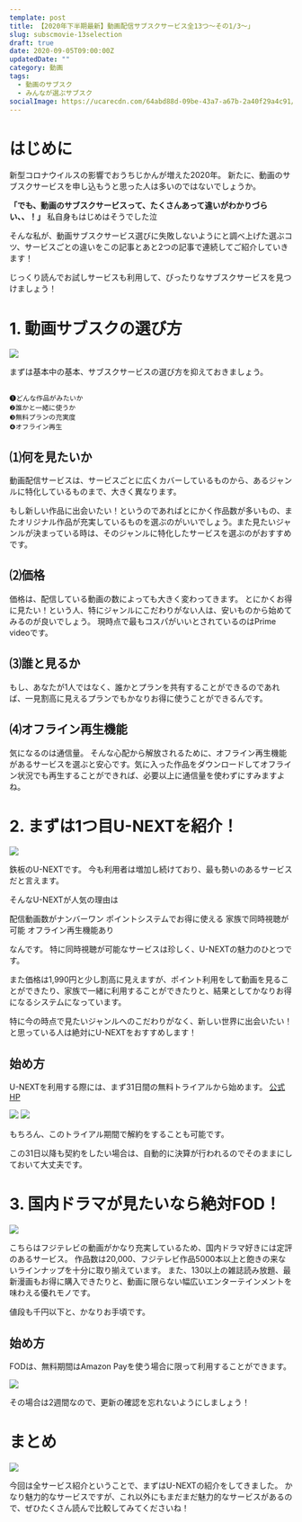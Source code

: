 ```yaml
---
template: post
title: 【2020年下半期最新】動画配信サブスクサービス全13つ～その1/3〜」
slug: subscmovie-13selection
draft: true
date: 2020-09-05T09:00:00Z
updatedDate: ""
category: 動画
tags:
  - 動画のサブスク
  - みんなが選ぶサブスク
socialImage: https://ucarecdn.com/64abd88d-09be-43a7-a67b-2a40f29a4c91/
---
```


# はじめに

新型コロナウイルスの影響でおうちじかんが増えた2020年。
新たに、動画のサブスクサービスを申し込もうと思った人は多いのではないでしょうか。

**「でも、動画のサブスクサービスって、たくさんあって違いがわかりづらい、、！」**
私自身もはじめはそうでした泣

そんな私が、動画サブスクサービス選びに失敗しないようにと調べ上げた選ぶコツ、サービスごとの違いをこの記事とあと2つの記事で連続してご紹介していきます！

じっくり読んでお試しサービスも利用して、ぴったりなサブスクサービスを見つけましょう！




# 1. 動画サブスクの選び方

![](https://ucarecdn.com/d48070da-ab90-4b1b-8882-71bb7c86123d/)


まずは基本中の基本、サブスクサービスの選び方を抑えておきましょう。

```

❶どんな作品がみたいか
❷誰かと一緒に使うか
❸無料プランの充実度
❹オフライン再生

```

## ⑴何を見たいか
動画配信サービスは、サービスごとに広くカバーしているものから、あるジャンルに特化しているものまで、大きく異なります。

もし新しい作品に出会いたい！というのであればとにかく作品数が多いもの、またオリジナル作品が充実しているものを選ぶのがいいでしょう。また見たいジャンルが決まっている時は、そのジャンルに特化したサービスを選ぶのがおすすめです。

## ⑵価格
価格は、配信している動画の数によっても大きく変わってきます。
とにかくお得に見たい！という人、特にジャンルにこだわりがない人は、安いものから始めてみるのが良いでしょう。
現時点で最もコスパがいいとされているのはPrime videoです。


## ⑶誰と見るか
もし、あなたが1人ではなく、誰かとプランを共有することができるのであれば、一見割高に見えるプランでもかなりお得に使うことができるんです。


## ⑷オフライン再生機能
気になるのは通信量。
そんな心配から解放されるために、オフライン再生機能があるサービスを選ぶと安心です。気に入った作品をダウンロードしてオフライン状況でも再生することができれば、必要以上に通信量を使わずにすみますよね。



# 2. まずは1つ目U-NEXTを紹介！

![](https://ucarecdn.com/b4ecd126-e7fe-4b72-ab5f-1970ec9841cf/)

鉄板のU-NEXTです。
今も利用者は増加し続けており、最も勢いのあるサービスだと言えます。

そんなU-NEXTが人気の理由は

配信動画数がナンバーワン
ポイントシステムでお得に使える
家族で同時視聴が可能
オフライン再生機能あり

なんです。
特に同時視聴が可能なサービスは珍しく、U-NEXTの魅力のひとつです。

また価格は1,990円と少し割高に見えますが、ポイント利用をして動画を見ることができたり、家族で一緒に利用することができたりと、結果としてかなりお得になるシステムになっています。

特に今の時点で見たいジャンルへのこだわりがなく、新しい世界に出会いたい！と思っている人は絶対にU-NEXTをおすすめします！


## 始め方
U-NEXTを利用する際には、まず31日間の無料トライアルから始めます。
[公式HP](https://video.unext.jp/)


![](https://ucarecdn.com/1fde7055-7516-4892-99e6-333c6698cb1a/)
![](https://ucarecdn.com/e1de5df6-4053-4a66-83ea-b8ed92a9616d/)



もちろん、このトライアル期間で解約をすることも可能です。

この31日以降も契約をしたい場合は、自動的に決算が行われるのでそのままにしておいて大丈夫です。

#  3. 国内ドラマが見たいなら絶対FOD！

![](https://ucarecdn.com/ecf6a466-eb2a-434b-9290-b199b5d8a4b1/)

こちらはフジテレビの動画がかなり充実しているため、国内ドラマ好きには定評のあるサービス。
作品数は20,000、フジテレビ作品5000本以上と飽きの来ないラインナップを十分に取り揃えています。
また、130以上の雑誌読み放題、最新漫画もお得に購入できたりと、動画に限らない幅広いエンターテインメントを味わえる優れモノです。

値段も千円以下と、かなりお手頃です。

## 始め方
FODは、無料期間はAmazon Payを使う場合に限って利用することができます。

![](https://ucarecdn.com/d40b3cb5-7660-406b-936b-6f280d6f3d4c/)


その場合は2週間なので、更新の確認を忘れないようにしましょう！


# まとめ
![](https://ucarecdn.com/3ae79ff3-dd3f-4bd7-9f9b-269dc8eec0d9/)

今回は全サービス紹介ということで、まずはU-NEXTの紹介をしてきました。
かなり魅力的なサービスですが、これ以外にもまだまだ魅力的なサービスがあるので、ぜひたくさん読んで比較してみてくださいね！
